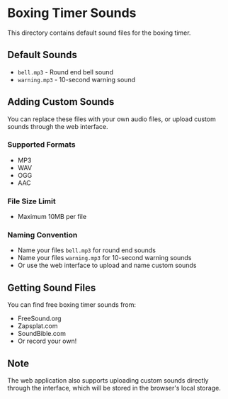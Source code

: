 # Boxing Timer Sounds

This directory contains default sound files for the boxing timer.

## Default Sounds

- `bell.mp3` - Round end bell sound
- `warning.mp3` - 10-second warning sound

## Adding Custom Sounds

You can replace these files with your own audio files, or upload custom sounds through the web interface.

### Supported Formats
- MP3
- WAV
- OGG
- AAC

### File Size Limit
- Maximum 10MB per file

### Naming Convention
- Name your files `bell.mp3` for round end sounds
- Name your files `warning.mp3` for 10-second warning sounds
- Or use the web interface to upload and name custom sounds

## Getting Sound Files

You can find free boxing timer sounds from:
- FreeSound.org
- Zapsplat.com
- SoundBible.com
- Or record your own!

## Note
The web application also supports uploading custom sounds directly through the interface, which will be stored in the browser's local storage.

